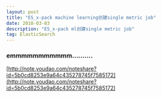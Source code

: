 ```yaml
---
layout: post
title: "ES_x-pack machine learning创建single metric job"
date: 2018-03-03
description: "ES_x-pack ml创建single metric job"
tag: ElasticSearch
---
```

### emmmmmmmmmmm..........
[http://note.youdao.com/noteshare?id=5b0cd8253e9a64c435278745f7585172](http://note.youdao.com/noteshare?id=5b0cd8253e9a64c435278745f7585172)

